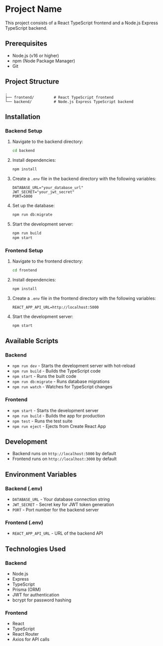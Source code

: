 # Project Name

This project consists of a React TypeScript frontend and a Node.js Express TypeScript backend.

## Prerequisites

- Node.js (v16 or higher)
- npm (Node Package Manager)
- Git

## Project Structure

```
.
├── frontend/         # React TypeScript frontend
└── backend/          # Node.js Express TypeScript backend
```

## Installation

### Backend Setup

1. Navigate to the backend directory:
   ```bash
   cd backend
   ```

2. Install dependencies:
   ```bash
   npm install
   ```

3. Create a `.env` file in the backend directory with the following variables:
   ```
   DATABASE_URL="your_database_url"
   JWT_SECRET="your_jwt_secret"
   PORT=5000
   ```

4. Set up the database:
   ```bash
   npm run db:migrate
   ```

5. Start the development server:
   ```bash
   npm run build
   npm start
   ```

### Frontend Setup

1. Navigate to the frontend directory:
   ```bash
   cd frontend
   ```

2. Install dependencies:
   ```bash
   npm install
   ```

3. Create a `.env` file in the frontend directory with the following variables:
   ```
   REACT_APP_API_URL=http://localhost:5000
   ```

4. Start the development server:
   ```bash
   npm start
   ```

## Available Scripts

### Backend

- `npm run dev` - Starts the development server with hot-reload
- `npm run build` - Builds the TypeScript code
- `npm start` - Runs the built code
- `npm run db:migrate` - Runs database migrations
- `npm run watch` - Watches for TypeScript changes

### Frontend

- `npm start` - Starts the development server
- `npm run build` - Builds the app for production
- `npm test` - Runs the test suite
- `npm run eject` - Ejects from Create React App

## Development

- Backend runs on `http://localhost:5000` by default
- Frontend runs on `http://localhost:3000` by default

## Environment Variables

### Backend (.env)
- `DATABASE_URL` - Your database connection string
- `JWT_SECRET` - Secret key for JWT token generation
- `PORT` - Port number for the backend server

### Frontend (.env)
- `REACT_APP_API_URL` - URL of the backend API

## Technologies Used

### Backend
- Node.js
- Express
- TypeScript
- Prisma (ORM)
- JWT for authentication
- bcrypt for password hashing

### Frontend
- React
- TypeScript
- React Router
- Axios for API calls
